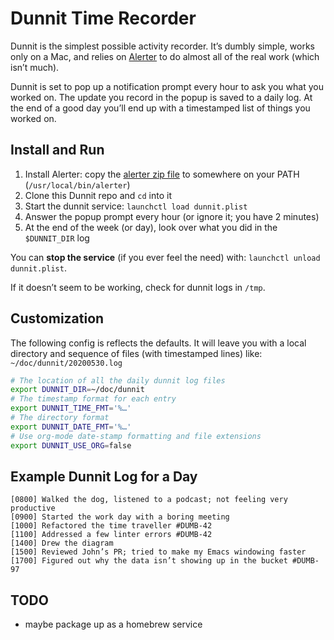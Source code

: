 # Dunnit Time Recorder

Dunnit is the simplest possible activity recorder.  It’s dumbly
simple, works only on a Mac, and relies on
[Alerter](https://github.com/vjeantet/alerter) to do almost all of the
real work (which isn’t much).

Dunnit is set to pop up a notification prompt every hour to ask you
what you worked on. The update you record in the popup is saved to a
daily log. At the end of a good day you’ll end up with a timestamped
list of things you worked on.

## Install and Run

1. Install Alerter: copy the [alerter zip
   file](https://github.com/vjeantet/alerter/releases) to somewhere on
   your PATH (`/usr/local/bin/alerter`)
1. Clone this Dunnit repo and `cd` into it
1. Start the dunnit service: `launchctl load dunnit.plist`
1. Answer the popup prompt every hour (or ignore it; you have 2 minutes)
1. At the end of the week (or day), look over what you did in the
   `$DUNNIT_DIR` log

You can **stop the service** (if you ever feel the need) with:
`launchctl unload dunnit.plist`.

If it doesn’t seem to be working, check for dunnit logs in `/tmp`.

## Customization

The following config is reflects the defaults. It will leave you with
a local directory and sequence of files (with timestamped lines) like:
`~/doc/dunnit/20200530.log`

```sh
# The location of all the daily dunnit log files
export DUNNIT_DIR=~/doc/dunnit
# The timestamp format for each entry
export DUNNIT_TIME_FMT='%…'
# The directory format
export DUNNIT_DATE_FMT='%…'
# Use org-mode date-stamp formatting and file extensions
export DUNNIT_USE_ORG=false
```

## Example Dunnit Log for a Day

```log
[0800] Walked the dog, listened to a podcast; not feeling very productive
[0900] Started the work day with a boring meeting
[1000] Refactored the time traveller #DUMB-42
[1100] Addressed a few linter errors #DUMB-42
[1400] Drew the diagram
[1500] Reviewed John’s PR; tried to make my Emacs windowing faster
[1700] Figured out why the data isn’t showing up in the bucket #DUMB-97
```

## TODO

- maybe package up as a homebrew service
